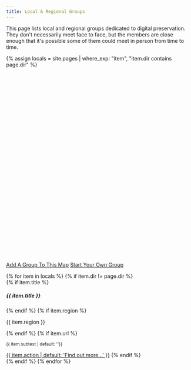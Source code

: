 ```yaml
---
title: Local & Regional Groups
---
```


This page lists local and regional groups dedicated to digital preservation. They don't necessarily meet face to face, but the members are close enough that it's possible some of them could meet in person from time to time.

{% assign locals = site.pages | where_exp: "item", "item.dir contains page.dir" %}

<!-- Leaflet support -->
<link rel="stylesheet" href="https://unpkg.com/leaflet@1.9.4/dist/leaflet.css"
     integrity="sha256-p4NxAoJBhIIN+hmNHrzRCf9tD/miZyoHS5obTRR9BMY="
     crossorigin=""/>
<!-- Make sure you put this AFTER Leaflet's CSS -->
<script src="https://unpkg.com/leaflet@1.9.4/dist/leaflet.js"
     integrity="sha256-20nQCchB9co0qIjJZRGuk2/Z9VM+kNiyxNV1lvTlZBo="
     crossorigin=""></script>

<div id="map" class="my-3"></div>
<style>
    #map { height: 500px; }
</style>
<script type="module">
    var map = L.map('map').setView([19, 15], 2);
    L.tileLayer('https://tile.openstreetmap.org/{z}/{x}/{y}.png', {
        maxZoom: 7,
        attribution: '&copy; <a href="http://www.openstreetmap.org/copyright">OpenStreetMap</a>'
    }).addTo(map);

{% for item in locals %}
{% if item.dir != page.dir %}
{% if item.location != nil %}
    L.geoJSON(JSON.parse({{ item.location | jsonify }})).bindPopup(
        "<div class='text-center'><b>{{ item.title }}</b><br>{{ item.region }}<br><a class='btn btn-primary btn-sm text-white' role='button' href='{{ item.url }}'>Find out more...</a></div>"
    ).addTo(map);
{% endif %}
{% endif %}
{% endfor %}

</script>

<p class="text-center">
<a href="/admin/#/collections/local-groups/new" class="btn btn-primary m-2">Add A Group To This Map</a>
<a href="../start/" class="btn btn-primary m-2">Start Your Own Group</a>
</p>

<div class="row mx-0">
{% for item in locals %}
{% if item.dir != page.dir %}
<div class="col-6 col-sm-6 col-md-4 col-lg-3 col-xl-3 p-1 py-0">
    <div class="card h-100 {{ item.card-class | default: ''}}">
    <div class="card-body h-100 d-flex flex-column">
        {% if item.title %}<h5 class="card-title">{{ item.title }}</h5>{% endif %}
        {% if item.region %}<p class="card-text">{{ item.region }}</p>{% endif %}
        {% if item.url %}
        <div class="d-flex justify-content-between align-items-center mt-auto">
        <p class="card-text m-0"><small class="text-muted">{{ item.subtext | default: ''}}</small></p>
        </div>
        <a href="{{ item.url }}" class="btn {{ item.button-class | default: 'btn-primary stretched-link'}}">{{ item.action | default: 'Find out more...' }}</a>
        {% endif %}
    </div>
    </div>
</div>
{% endif %}
{% endfor %}
</div>